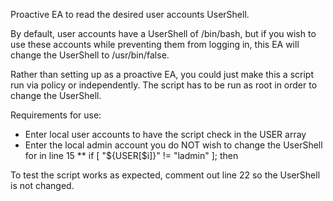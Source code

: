 Proactive EA to read the desired user accounts UserShell.

By default, user accounts have a UserShell of /bin/bash, but if you wish to use these accounts while preventing them from logging in, this EA will change the UserShell to /usr/bin/false.

Rather than setting up as a proactive EA, you could just make this a script run via policy or independently.  The script has to be run as root in order to change the UserShell.

Requirements for use:
* Enter local user accounts to have the script check in the USER array
* Enter the local admin account you do NOT wish to change the UserShell for in line 15
** if [ "${USER[$i]}" != "ladmin" ]; then

To test the script works as expected, comment out line 22 so the UserShell is not changed.

